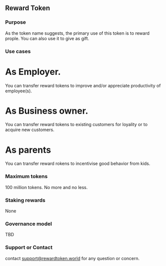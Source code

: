 ## Reward Token

### Purpose
As the token name suggests, the primary use of this token is to reward prople. You can also use it to give as gift.

### Use cases

# As Employer. 
You can transfer reward tokens to improve and/or appreciate productivity of employee(s).

# As Business owner. 
You can transfer reward tokens to existing customers for loyality or to acquire new customers.

# As parents
You can transfer reward rokens to incentivise good behavior from kids.

### Maximum tokens
100 million tokens. No more and no less. 

### Staking rewards
None

### Governance model
TBD

### Support or Contact
contact support@rewardtoken.world for any question or concern.
